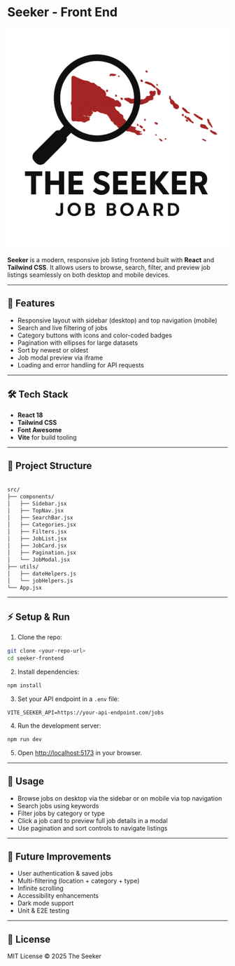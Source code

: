 # Seeker - Front End

![Seeker Logo](./public/logo.png)

**Seeker** is a modern, responsive job listing frontend built with **React** and **Tailwind CSS**. It allows users to browse, search, filter, and preview job listings seamlessly on both desktop and mobile devices.

---

## 🚀 Features

- Responsive layout with sidebar (desktop) and top navigation (mobile)
- Search and live filtering of jobs
- Category buttons with icons and color-coded badges
- Pagination with ellipses for large datasets
- Sort by newest or oldest
- Job modal preview via iframe
- Loading and error handling for API requests

---

## 🛠 Tech Stack

- **React 18**  
- **Tailwind CSS**  
- **Font Awesome**  
- **Vite** for build tooling  

---

## 📂 Project Structure

```

src/
├── components/
│   ├── Sidebar.jsx
│   ├── TopNav.jsx
│   ├── SearchBar.jsx
│   ├── Categories.jsx
│   ├── Filters.jsx
│   ├── JobList.jsx
│   ├── JobCard.jsx
│   ├── Pagination.jsx
│   └── JobModal.jsx
├── utils/
│   ├── dateHelpers.js
│   └── jobHelpers.js
└── App.jsx

````

---

## ⚡ Setup & Run

1. Clone the repo:

```bash
git clone <your-repo-url>
cd seeker-frontend
````

2. Install dependencies:

```bash
npm install
```

3. Set your API endpoint in a `.env` file:

```env
VITE_SEEKER_API=https://your-api-endpoint.com/jobs
```

4. Run the development server:

```bash
npm run dev
```

5. Open [http://localhost:5173](http://localhost:5173) in your browser.

---

## 🎯 Usage

* Browse jobs on desktop via the sidebar or on mobile via top navigation
* Search jobs using keywords
* Filter jobs by category or type
* Click a job card to preview full job details in a modal
* Use pagination and sort controls to navigate listings

---

## 🌟 Future Improvements

* User authentication & saved jobs
* Multi-filtering (location + category + type)
* Infinite scrolling
* Accessibility enhancements
* Dark mode support
* Unit & E2E testing

---

## 📄 License

MIT License © 2025 The Seeker
